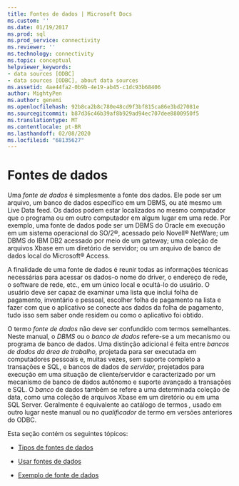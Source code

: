 ```yaml
---
title: Fontes de dados | Microsoft Docs
ms.custom: ''
ms.date: 01/19/2017
ms.prod: sql
ms.prod_service: connectivity
ms.reviewer: ''
ms.technology: connectivity
ms.topic: conceptual
helpviewer_keywords:
- data sources [ODBC]
- data sources [ODBC], about data sources
ms.assetid: 4ae44fa2-0b9b-4e19-ab45-c1dc93b68406
author: MightyPen
ms.author: genemi
ms.openlocfilehash: 92b8ca2b8c780e48cd9f3bf815ca86e3bd27081e
ms.sourcegitcommit: b87d36c46b39af8b929ad94ec707dee8800950f5
ms.translationtype: MT
ms.contentlocale: pt-BR
ms.lasthandoff: 02/08/2020
ms.locfileid: "68135627"
---
```

# <a name="data-sources"></a>Fontes de dados
Uma *fonte de dados* é simplesmente a fonte dos dados. Ele pode ser um arquivo, um banco de dados específico em um DBMS, ou até mesmo um Live Data feed. Os dados podem estar localizados no mesmo computador que o programa ou em outro computador em algum lugar em uma rede. Por exemplo, uma fonte de dados pode ser um DBMS do Oracle em execução em um sistema operacional do SO/2®, acessado pelo Novell® NetWare; um DBMS do IBM DB2 acessado por meio de um gateway; uma coleção de arquivos Xbase em um diretório de servidor; ou um arquivo de banco de dados local do Microsoft® Access.  
  
 A finalidade de uma fonte de dados é reunir todas as informações técnicas necessárias para acessar os dados-o nome do driver, o endereço de rede, o software de rede, etc., em um único local e ocultá-lo do usuário. O usuário deve ser capaz de examinar uma lista que inclui folha de pagamento, inventário e pessoal, escolher folha de pagamento na lista e fazer com que o aplicativo se conecte aos dados da folha de pagamento, tudo isso sem saber onde residem ou como o aplicativo foi obtido.  
  
 O termo *fonte de dados* não deve ser confundido com termos semelhantes. Neste manual, o *DBMS* ou o *banco de dados* refere-se a um mecanismo ou programa de banco de dados. Uma distinção adicional é feita entre *bancos de dados da área de trabalho,* projetada para ser executada em computadores pessoais e, muitas vezes, sem suporte completo a transações e SQL, e bancos de dados de *servidor,* projetados para execução em uma situação de cliente/servidor e caracterizado por um mecanismo de banco de dados autônomo e suporte avançado a transações e SQL. O *banco* de dados também se refere a uma determinada coleção de data, como uma coleção de arquivos Xbase em um diretório ou em uma SQL Server. Geralmente é equivalente ao catálogo de termos *,* usado em outro lugar neste manual ou no *qualificador* de termo em versões anteriores do ODBC.  
  
 Esta seção contém os seguintes tópicos:  
  
-   [Tipos de fontes de dados](../../odbc/reference/types-of-data-sources.md)  
  
-   [Usar fontes de dados](../../odbc/reference/using-data-sources.md)  
  
-   [Exemplo de fonte de dados](../../odbc/reference/data-source-example.md)
